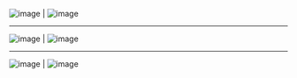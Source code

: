 ![image](https://github.com/askindiawhy/Sales-and-Finance-Project-of-AtliQ-Hardware-Excel-Project-/assets/121374921/33bf1692-f711-4a6b-ad76-5f065a620b4e) | 
![image](https://github.com/askindiawhy/Sales-and-Finance-Project-of-AtliQ-Hardware-Excel-Project-/assets/121374921/303c5eba-5caa-4289-9ac4-2519c986321c)





-------------

![image](https://github.com/askindiawhy/Sales-and-Finance-Project-of-AtliQ-Hardware-Excel-Project-/assets/121374921/90d16501-6226-4d60-9808-110d18392342) | ![image](https://github.com/askindiawhy/Sales-and-Finance-Project-of-AtliQ-Hardware-Excel-Project-/assets/121374921/f35f2b4b-984e-4585-abba-eb5d54c17f94)


-------------

![image](https://github.com/askindiawhy/Sales-and-Finance-Project-of-AtliQ-Hardware-Excel-Project-/assets/121374921/868dc379-263f-460b-8fcc-12aae9b8d622) | ![image](https://github.com/askindiawhy/Sales-and-Finance-Project-of-AtliQ-Hardware-Excel-Project-/assets/121374921/cd6e207b-071b-4916-821d-f0f189f3da9c)








